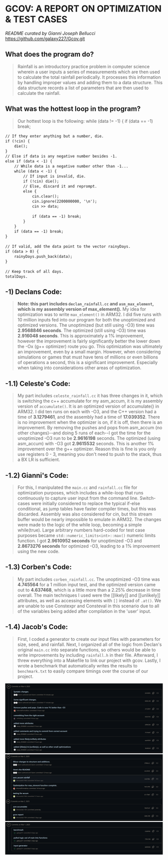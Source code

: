 # GCOV: A REPORT ON OPTIMIZATION & TEST CASES 
*README curated by Gianni Joseph Bellucci* 
https://github.com/galaxy227/Gcov.git

## What does the program do? 
> Rainfall is an introductory practice problem in computer science wherein a user inputs a series of measurements which are then used to calculate the total rainfall periodically. It processes this information by handling improper values and adding them to a data structure. This data structure records a list of parameters that are then used to calculate the rainfall. 

## What was the hottest loop in the program?
> Our hottest loop is the following: 
while (data != -1) {
    if (data == -1) break;

    // If they enter anything but a number, die.
    if (!cin) {
        die();
    }
    // Else if data is any negative number besides -1.
    else if (data < -1) {
        // While data is a negative number other than -1...
        while (data < -1) {
            // If input is invalid, die.
            if (!cin) die();
            // Else, discard it and reprompt.
            else {
                cin.clear();
                cin.ignore(2200000000, '\n');
                cin >> data;

                if (data == -1) break;
            }
        }
        if (data == -1) break;
    }

    // If valid, add the data point to the vector rainyDays.
    if (data > 0) {
        rainyDays.push_back(data);
    }

    // Keep track of all days.
    totalDays.


## -1) Declans Code: 
> **Note: this part includes `declan_rainfall.cc` and `asm_max_element`, which is my assembly version of max_element().** My idea for optimization was to write `max_element()` in ARM32. I did five runs with 10 million inputs fed into our program for both the unoptimized and optimized versions. The unoptimized (but still using -O3) time was **2.9568846 seconds**. The optimized (still using -O3) time was **2.916048 seconds**. This is approximately a 1% improvement, however the improvement is fairly significantly better the lower down the -Ox (g++ optimizer) route you go. This optimization was ultimately an improvement, even by a small margin. However, when considering simulations or games that must have tens of millions or even billions of operations a second, this is a significant improvement. Especially when taking into considerations other areas of optimization.

## -1.1) Celeste's Code: 
> My part includes `celeste_rainfall.cc` it has three changes in it, which is switching the c++ accumulate for my asm_accum, it is my assembly version of `accumulate()`. It is an optimized version of accumulate() in ARM32. I did ten runs on each with -O3, and the C++ version had a time of **3.1279461**, and the assembly had a time of **17.039352**. There is no improvement when the optimizer is on, if it is off, then there is an improvement. By removing the pushes and pops from asm_accum (no other changes)--and doing 5 runs of each--I got the time for the unoptimized -O3 run to be **2.9616198** seconds. The optimized (using asm_accum) with -O3 got **2.9615532** seconds. This is another 1% improvement over the g++ optimizer. Reason this is fine is you only use registers 0 - 3, meaning you don't need to push to the stack, thus a BX LR is sufficient. 

## -1.2) Gianni's Code: 
> For this, I manipulated the `main.cc` and `rainfall.cc` file for optimization purposes, which includes a while-loop that runs continuously to capture user input from the command line. Switch-cases were initially considered to replace the typical if-else conditional, as jump tables have faster compiler times, but this was discarded. Assembly was also considered for cin, but this stream buffer would be nearly impossible to emulate in ARM32. The changes were made to the logic of the while loop, becoming a simple while(true). Large arbitrary numbers hard-coded for test case purposes became `std::numeric_limits<int>::max()` numeric limits function. I got **2.9610952 seconds** for unoptimized -O3 and **2.8673276 seconds** for optimized -O3, leading to a 1% improvement using the new code. 

## -1.3) Corben's Code: 
> My part includes `corben_rainfall.cc`. The unoptimized -O3 time was **4.745564** for a 1 million input test, and the optimized version came out to **4.637468**, which is a little more than a 2.25% decrease in time overall. The main techniques I used were the [[likely]] and  [[unlikely]] attributes, as well as accessing elements with `[]` instead of `.at()`. We are unable to use Constexpr and Consteval in this scenario due to all of the variables being added after compilation in the 'user' input.

## -1.4) Jacob's Code: 
> First, I coded a generator to create our input files with parameters for size, seed, and rainfall. Next, I organized all of the logic from Declan's original `main.cc` into separate functions, so others would be able to write improvements by including `rainfall.h` in their file. Afterward, I threw everything into a Makefile to link our project with gcov. Lastly, I wrote a benchmark that automatically writes the results to `benchmark.txt` to easily compare timings over the course of our project.

![Contributions](./screen1.png)
![ibid.](./screen2.png)
![ibid.](./screen3.png)
